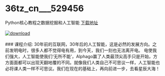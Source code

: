 # 36tz_cn___529456
Python核心教程之数据挖掘和人工智能
[下载地址](http://www.36tz.cn/article/529456 "下载地址")
<br/></br>[![download](http://36tz.cn/muke_img/2019_12_356-69-300x188.jpg "下载地址")](http://www.36tz.cn/article/529456 "下载地址")
<br/></br>### 课程介绍:
30年前的互联网，30年后的人工智能，这是必然的发展方向。之前发明电时，很多人都不觉得电有用，到今天，我们一刻也无法离开电。
电使我们强大，人工智能使我们‘无所不能’，Alphago赢了人类最顶尖高手只是开始，方方面面都可以出现天翻地覆的不同。就像我们人类自己不可思议一样，人工智能也必将课人类一样不可思议。我们在现在的基础上，再向前进一步，去看星辰大海！


 

